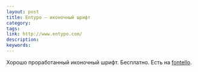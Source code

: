 ```yaml
---
layout: post
title: Entypo — иконочный шрифт
category: 
tags: 
link: http://www.entypo.com/
description: 
keywords: 
---
```


<p>Хорошо проработанный иконочный шрифт. Бесплатно. Есть на <a href="/search/id64">fontello</a>.</p>
